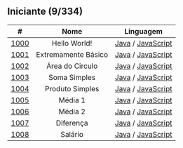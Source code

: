 ## Iniciante (9/334)
| # | Nome | Linguagem |
| :---: | :---: | :---: | 
| [1000](./1000/) | Hello World! | [Java](./1000/b1000.java) / [JavaScript](./1000/b1000.js) | 
| [1001](./1001/) | Extremamente Básico | [Java](./1001/b1001.java) / [JavaScript](./1001/b1001.js) | 
| [1002](./1002/) | Área do Circulo | [Java](./1002/b1002.java) / [JavaScript](./1002/b1002.js) | 
| [1003](./1003/) | Soma Simples | [Java](./1003/b1003.java) / [JavaScript](./1003/b1003.js) | 
| [1004](./1004/) | Produto Simples | [Java](./1004/b1004.java) / [JavaScript](./1004/b1004.js) | 
| [1005](./1005/) | Média 1| [Java](./1005/b1005.java) / [JavaScript](./1005/b1005.js) | 
| [1006](./1006/) | Média 2 | [Java](./1006/b1006.java) / [JavaScript](./1006/b1006.js) | 
| [1007](./1007/) | Diferença | [Java](./1007/b1007.java) / [JavaScript](./1007/b1007.js) | 
| [1008](./1008/) | Salário | [Java](./1008/b1008.java) / [JavaScript](./1008/b1008.js) | 





